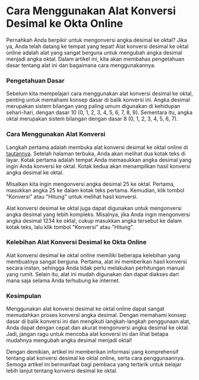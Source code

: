 Cara Menggunakan Alat Konversi Desimal ke Okta Online
=====================================================

Pernahkah Anda berpikir untuk mengonversi angka desimal ke oktal? Jika ya, Anda telah datang ke tempat yang tepat! Alat konversi desimal ke oktal online adalah alat yang sangat berguna untuk mengubah angka desimal menjadi angka oktal. Dalam artikel ini, kita akan membahas pengetahuan dasar tentang alat ini dan bagaimana cara menggunakannya.

### Pengetahuan Dasar

Sebelum kita mempelajari cara menggunakan alat konversi desimal ke oktal, penting untuk memahami konsep dasar di balik konversi ini. Angka desimal merupakan sistem bilangan yang paling umum digunakan di kehidupan sehari-hari, dengan dasar 10 (0, 1, 2, 3, 4, 5, 6, 7, 8, 9). Sementara itu, angka oktal merupakan sistem bilangan dengan dasar 8 (0, 1, 2, 3, 4, 5, 6, 7).

### Cara Menggunakan Alat Konversi

Langkah pertama adalah membuka alat konversi desimal ke oktal online di [tautannya](https://www.onlinecalculatorsfree.com/id/convert/decimal-to-octal.html). Setelah halaman terbuka, Anda akan melihat dua kotak teks di layar. Kotak pertama adalah tempat Anda memasukkan angka desimal yang ingin Anda konversi ke oktal. Kotak kedua akan menampilkan hasil konversi angka desimal ke oktal.

Misalkan kita ingin mengonversi angka desimal 25 ke oktal. Pertama, masukkan angka 25 ke dalam kotak teks pertama. Kemudian, klik tombol "Konversi" atau "Hitung" untuk melihat hasil konversi.

Alat konversi desimal ke oktal juga dapat digunakan untuk mengonversi angka desimal yang lebih kompleks. Misalnya, jika Anda ingin mengonversi angka desimal 1234 ke oktal, cukup masukkan angka tersebut ke dalam kotak teks, lalu klik tombol "Konversi" atau "Hitung".

### Kelebihan Alat Konversi Desimal ke Okta Online

Alat konversi desimal ke oktal online memiliki beberapa kelebihan yang membuatnya sangat berguna. Pertama, alat ini memberikan hasil konversi secara instan, sehingga Anda tidak perlu melakukan perhitungan manual yang rumit. Selain itu, alat ini mudah digunakan dan dapat diakses dari mana saja selama Anda terhubung ke internet.

### Kesimpulan

Menggunakan alat konversi desimal ke oktal online dapat sangat memudahkan proses konversi angka desimal. Dengan memahami konsep dasar di balik konversi ini dan mengikuti langkah-langkah penggunaan alat, Anda dapat dengan cepat dan akurat mengonversi angka desimal ke oktal. Jadi, jangan ragu untuk mencoba alat konversi ini dan lihat betapa mudahnya mengubah angka desimal menjadi oktal!

Dengan demikian, artikel ini memberikan informasi yang komprehensif tentang alat konversi desimal ke oktal online, serta cara penggunaannya. Semoga artikel ini bermanfaat bagi pembaca yang tertarik untuk belajar lebih lanjut tentang konversi desimal ke oktal.